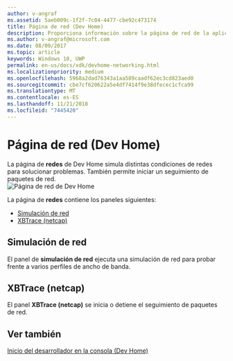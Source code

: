 ```yaml
---
author: v-angraf
ms.assetid: 5aeb009c-1f2f-7c04-4477-cbe92c473174
title: Página de red (Dev Home)
description: Proporciona información sobre la página de red de la aplicación Dev Home para Xbox One.
ms.author: v-angraf@microsoft.com
ms.date: 08/09/2017
ms.topic: article
keywords: Windows 10, UWP
permalink: en-us/docs/xdk/devhome-networking.html
ms.localizationpriority: medium
ms.openlocfilehash: 5968a2dad76343a1aa589caadf62ec3cd823aed0
ms.sourcegitcommit: cbe7cf620622a5e4df7414f9e38dfecec1cfca99
ms.translationtype: MT
ms.contentlocale: es-ES
ms.lasthandoff: 11/21/2018
ms.locfileid: "7445420"
---
```

# <a name="networking-page-dev-home"></a>Página de red (Dev Home)
   
  
La página de **redes** de Dev Home simula distintas condiciones de redes para solucionar problemas. También permite iniciar un seguimiento de paquetes de red.   
 ![Página de red de Dev Home](images/devhome_networking.png)   
  
La página de **redes** contiene los paneles siguientes:   
 
   *  [Simulación de red](#ID4EEB)  
   *  [XBTrace (netcap)](#ID4EOB)  

 
<a id="ID4EEB"></a>

   

## <a name="network-simulation"></a>Simulación de red  
   
  
El panel de **simulación de red** ejecuta una simulación de red para probar frente a varios perfiles de ancho de banda.   
  
<a id="ID4EOB"></a>

   

## <a name="xbtrace-netcap"></a>XBTrace (netcap)  
   
  
El panel **XBTrace (netcap)** se inicia o detiene el seguimiento de paquetes de red.   
  
<a id="ID4E2B"></a>

   

## <a name="see-also"></a>Ver también  
 [Inicio del desarrollador en la consola (Dev Home)](dev-home.md)

  